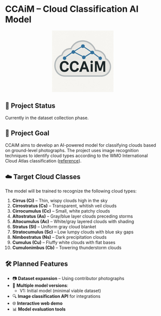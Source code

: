 # CCAiM – Cloud Classification AI Model

<div align="center">
  <img src="assets/logo.jpg" alt="CCAiM logo" width="200">
</div> 

## 📌 Project Status

Currently in the dataset collection phase.

## 🎯 Project Goal

CCAiM aims to develop an AI-powered model for classifying clouds based on ground-level photographs. The project uses image recognition techniques to identify cloud types according to the WMO International Cloud Atlas classification ([reference](https://en.wikipedia.org/wiki/International_Cloud_Atlas)).

## ☁️ Target Cloud Classes

The model will be trained to recognize the following cloud types:
1. **Cirrus (Ci)** – Thin, wispy clouds high in the sky  
2. **Cirrostratus (Cs)** – Transparent, whitish veil clouds  
3. **Cirrocumulus (Cc)** – Small, white patchy clouds  
4. **Altostratus (As)** – Gray/blue layer clouds preceding storms  
5. **Altocumulus (Ac)** – White/gray layered clouds with shading  
6. **Stratus (St)** – Uniform gray cloud blanket  
7. **Stratocumulus (Sc)** – Low lumpy clouds with blue sky gaps  
8. **Nimbostratus (Ns)** – Dark precipitation clouds  
9. **Cumulus (Cu)** – Fluffy white clouds with flat bases  
10. **Cumulonimbus (Cb)** – Towering thunderstorm clouds  

## 🛠 Planned Features
- 📷 **Dataset expansion** – Using contributor photographs  
- 🧠 **Multiple model versions**:
  - V1: Initial model (minimal viable dataset)  
- 🔍 **Image classification API** for integrations  
- 🌐 **Interactive web demo**  
- 📊 **Model evaluation tools**  
